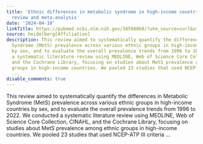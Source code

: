 ```yaml
---
title: 'Ethnic differences in metabolic syndrome in high-income countries: A systematic
  review and meta-analysis'
date: '2024-04-10'
linkTitle: https://pubmed.ncbi.nlm.nih.gov/38598068/?utm_source=curl&utm_medium=rss&utm_campaign=pubmed-2&utm_content=1FakS-2QOkCT8HsMOQP1bCRQ4YzyumYOmxmF0moLsQ3dFB1E9V&fc=20220326224207&ff=20240410180518&v=2.18.0.post9+e462414
source: heidelberg[Affiliation]
description: This review aimed to systematically quantify the differences in Metabolic
  Syndrome (MetS) prevalence across various ethnic groups in high-income countries
  by sex, and to evaluate the overall prevalence trends from 1996 to 2022. We conducted
  a systematic literature review using MEDLINE, Web of Science Core Collection, CINAHL,
  and the Cochrane Library, focusing on studies about MetS prevalence among ethnic
  groups in high-income countries. We pooled 23 studies that used NCEP-ATP III criteria
  ...
disable_comments: true
---
```

This review aimed to systematically quantify the differences in Metabolic Syndrome (MetS) prevalence across various ethnic groups in high-income countries by sex, and to evaluate the overall prevalence trends from 1996 to 2022. We conducted a systematic literature review using MEDLINE, Web of Science Core Collection, CINAHL, and the Cochrane Library, focusing on studies about MetS prevalence among ethnic groups in high-income countries. We pooled 23 studies that used NCEP-ATP III criteria ...